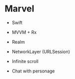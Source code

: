 # Marvel

- Swift
- MVVM + Rx
- Realm
- NetworkLayer (URLSession)

- Infinite scroll
- Chat with personage
